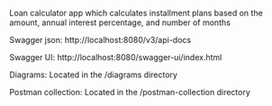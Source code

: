 Loan calculator app which calculates installment plans based on the amount, annual interest percentage, and number of months

Swagger json: http://localhost:8080/v3/api-docs

Swagger UI: http://localhost:8080/swagger-ui/index.html

Diagrams: Located in the /diagrams directory

Postman collection: Located in the /postman-collection directory